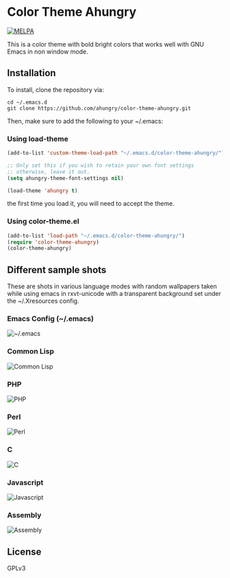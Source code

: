 # Color Theme Ahungry

[![MELPA](http://melpa.org/packages/ahungry-theme-badge.svg)](http://melpa.org/#/ahungry-theme)

This is a color theme with bold bright colors that works well with GNU
Emacs in non window mode.

## Installation
To install, clone the repository via:

```
cd ~/.emacs.d
git clone https://github.com/ahungry/color-theme-ahungry.git
```

Then, make sure to add the following to your ~/.emacs:
### Using load-theme
```lisp
(add-to-list 'custom-theme-load-path "~/.emacs.d/color-theme-ahungry/")

;; Only set this if you wish to retain your own font settings
;; otherwise, leave it out.
(setq ahungry-theme-font-settings nil)

(load-theme 'ahungry t)
```
the first time you load it, you will need to accept the theme.

### Using color-theme.el

```lisp
(add-to-list 'load-path "~/.emacs.d/color-theme-ahungry/")
(require 'color-theme-ahungry)
(color-theme-ahungry)
```

## Different sample shots
These are shots in various language modes with random wallpapers
taken while using emacs in rxvt-unicode with a transparent background
set under the ~/.Xresources config.

### Emacs Config (~/.emacs)
![~/.emacs](http://ahungry.com/images/color-theme-ahungry/require.png)

### Common Lisp
![Common Lisp](http://ahungry.com/images/color-theme-ahungry/common-lisp.png)

### PHP
![PHP](http://ahungry.com/images/color-theme-ahungry/php.png)

### Perl
![Perl](http://ahungry.com/images/color-theme-ahungry/perl.png)

### C
![C](http://ahungry.com/images/color-theme-ahungry/c.png)

### Javascript
![Javascript](http://ahungry.com/images/color-theme-ahungry/javascript.png)

### Assembly
![Assembly](http://ahungry.com/images/color-theme-ahungry/assembly.png)

## License
GPLv3
